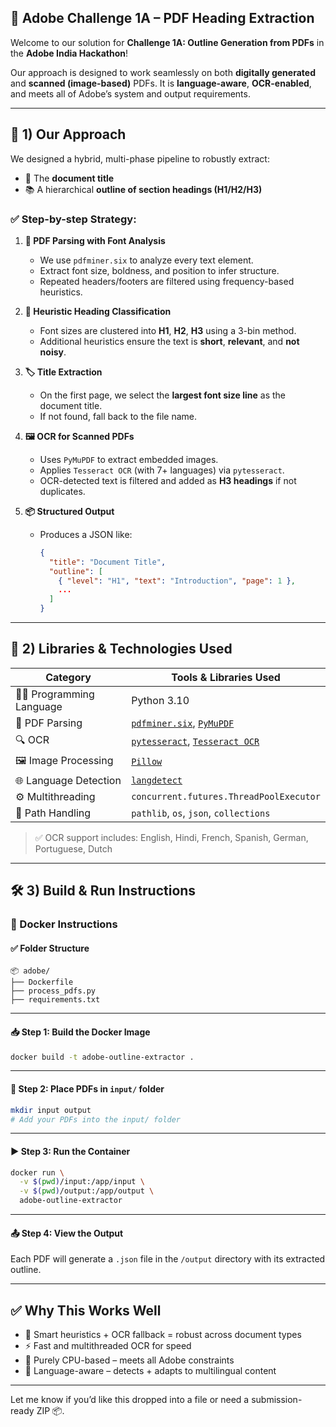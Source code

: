 ## 🧠 Adobe Challenge 1A – PDF Heading Extraction

Welcome to our solution for **Challenge 1A: Outline Generation from PDFs** in the **Adobe India Hackathon**!

Our approach is designed to work seamlessly on both **digitally generated** and **scanned (image-based)** PDFs. It is **language-aware**, **OCR-enabled**, and meets all of Adobe’s system and output requirements.

---

## 🚀 1) Our Approach

We designed a hybrid, multi-phase pipeline to robustly extract:

* 📌 The **document title**
* 📚 A hierarchical **outline of section headings (H1/H2/H3)**

### ✅ Step-by-step Strategy:

1. **📄 PDF Parsing with Font Analysis**

   * We use `pdfminer.six` to analyze every text element.
   * Extract font size, boldness, and position to infer structure.
   * Repeated headers/footers are filtered using frequency-based heuristics.

2. **🧠 Heuristic Heading Classification**

   * Font sizes are clustered into **H1**, **H2**, **H3** using a 3-bin method.
   * Additional heuristics ensure the text is **short**, **relevant**, and **not noisy**.

3. **🏷️ Title Extraction**

   * On the first page, we select the **largest font size line** as the document title.
   * If not found, fall back to the file name.

4. **🖼️ OCR for Scanned PDFs**

   * Uses `PyMuPDF` to extract embedded images.
   * Applies `Tesseract OCR` (with 7+ languages) via `pytesseract`.
   * OCR-detected text is filtered and added as **H3 headings** if not duplicates.

5. **📦 Structured Output**

   * Produces a JSON like:

     ```json
     {
       "title": "Document Title",
       "outline": [
         { "level": "H1", "text": "Introduction", "page": 1 },
         ...
       ]
     }
     ```

---

## 🧰 2) Libraries & Technologies Used

| Category                   | Tools & Libraries Used                                                                                                |
| -------------------------- | --------------------------------------------------------------------------------------------------------------------- |
| 👨‍💻 Programming Language | Python 3.10                                                                                                           |
| 📄 PDF Parsing             | [`pdfminer.six`](https://pypi.org/project/pdfminer.six/), [`PyMuPDF`](https://pymupdf.readthedocs.io/en/latest/)      |
| 🔍 OCR                     | [`pytesseract`](https://pypi.org/project/pytesseract/), [`Tesseract OCR`](https://github.com/tesseract-ocr/tesseract) |
| 🖼️ Image Processing       | [`Pillow`](https://pillow.readthedocs.io/en/stable/)                                                                  |
| 🌐 Language Detection      | [`langdetect`](https://pypi.org/project/langdetect/)                                                                  |
| ⚙️ Multithreading          | `concurrent.futures.ThreadPoolExecutor`                                                                               |
| 📁 Path Handling           | `pathlib`, `os`, `json`, `collections`                                                                                |

> ✅ OCR support includes: English, Hindi, French, Spanish, German, Portuguese, Dutch

---

## 🛠️ 3) Build & Run Instructions

### 🐳 Docker Instructions

#### ✅ Folder Structure

```
📦 adobe/
├── Dockerfile
├── process_pdfs.py
├── requirements.txt
```

---

#### 📥 Step 1: Build the Docker Image

```bash
docker build -t adobe-outline-extractor .
```

---

#### 📂 Step 2: Place PDFs in `input/` folder

```bash
mkdir input output
# Add your PDFs into the input/ folder
```

---

#### ▶️ Step 3: Run the Container

```bash
docker run \
  -v $(pwd)/input:/app/input \
  -v $(pwd)/output:/app/output \
  adobe-outline-extractor
```

---

#### 📤 Step 4: View the Output

Each PDF will generate a `.json` file in the `/output` directory with its extracted outline.

---

## ✅ Why This Works Well

* 🧠 Smart heuristics + OCR fallback = robust across document types
* ⚡ Fast and multithreaded OCR for speed
* 📜 Purely CPU-based – meets all Adobe constraints
* 🧩 Language-aware – detects + adapts to multilingual content

---

Let me know if you’d like this dropped into a file or need a submission-ready ZIP 📦.
